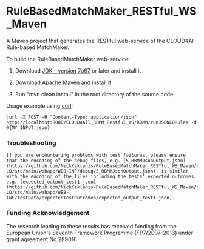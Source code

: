 RuleBasedMatchMaker_RESTful_WS_Maven
====================================

A Maven project that generates the RESTful web-service of the CLOUD4All Rule-based MatchMaker.

To build the RuleBasedMatchMaker web-service:

1) Download [JDK - version 7u67](http://www.oracle.com/technetwork/java/javase/downloads/jdk7-downloads-1880260.html) or later and install it

2) Download [Apache Maven](http://maven.apache.org/) and install it

3) Run "mvn clean install" in the root directory of the source code

Usage example using [curl](http://curl.haxx.se/):

	curl -X POST -H "Content-Type: application/json" http://localhost:8080/CLOUD4All_RBMM_Restful_WS/RBMM/runJSONLDRules -d @{MY_INPUT.json}

### Troubleshooting 
	
	If you are encountering problems with test failures, please ensure that the encoding of the debug files, e.g. [5_RBMMJsonOutput.json](https://github.com/NickKaklanis/RuleBasedMatchMaker_RESTful_WS_Maven/blob/JSON-LD/src/main/webapp/WEB-INF/debug/5_RBMMJsonOutput.json), is similar with the encoding of the files including the tests' expected outcomes, e.g. [expected_output_test1.json](https://github.com/NickKaklanis/RuleBasedMatchMaker_RESTful_WS_Maven/blob/JSON-LD/src/main/webapp/WEB-INF/testData/expectedTestOutcomes/expected_output_test1.json).
	
### Funding Acknowledgement

The research leading to these results has received funding from the European
Union's Seventh Framework Programme (FP7/2007-2013) under grant agreement No.289016
